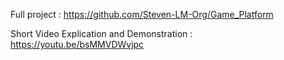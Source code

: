 Full project : https://github.com/Steven-LM-Org/Game_Platform

Short Video Explication and Demonstration : https://youtu.be/bsMMVDWvjpc
